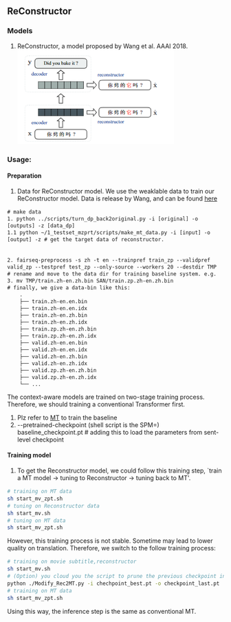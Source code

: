 ## ReConstructor

### Models
1. ReConstructor, a model proposed by Wang et al. AAAI 2018.  
![](./rec.png)

### Usage:

#### Preparation
1. Data for ReConstructor model. We use the weaklable data to train our ReConstructor model. Data is release by Wang, and can be found [here](https://github.com/longyuewangdcu/tvsub) 
```bach
# make data
1. python ../scripts/turn_dp_back2original.py -i [original] -o [outputs] -z [data_dp] 
1.1 python ~/1_testset_mzprt/scripts/make_mt_data.py -i [input] -o [output] -z # get the target data of reconstructor.


2. fairseq-preprocess -s zh -t en --trainpref train_zp --validpref valid_zp --testpref test_zp --only-source --workers 20 --destdir TMP
# rename and move to the data dir for training baseline system. e.g.
3. mv TMP/train.zh-en.zh.bin SAN/train.zp.zh-en.zh.bin
# finally, we give a data-bin like this:
    .
    ├── train.zh-en.en.bin   
    ├── train.zh-en.en.idx   
    ├── train.zh-en.zh.bin   
    ├── train.zh-en.zh.idx        
    ├── train.zp.zh-en.zh.bin   
    ├── train.zp.zh-en.zh.idx 
    ├── valid.zh-en.en.bin   
    ├── valid.zh-en.en.idx    
    ├── valid.zh-en.zh.bin   
    ├── valid.zh-en.zh.idx 
    ├── valid.zp.zh-en.zh.bin   
    ├── valid.zp.zh-en.zh.idx 
    └── ...
```
The context-aware models are trained on two-stage training process. Therefore, we should training a conventional Transformer first.
1. Plz refer to [MT](../../mt/README.md) to train the baseline
2. --pretrained-checkpoint (shell script is the SPM=) baseline_checkpoint.pt # adding this to load the parameters from sent-level checkpoint

#### Training model
1. To get the Reconstructor model, we could follow this training step, `train a MT model -> tuning to Reconstructor -> tuning back to MT'.
```bash
# training on MT data
sh start_mv_zpt.sh
# tuning on Reconstructor data
sh start_mv.sh
# tuning on MT data
sh start_mv_zpt.sh
````

However, this training process is not stable. Sometime may lead to lower quality on translation. Therefore, we switch to the follow training process:

```bash
# training on movie subtitle,reconstructor
sh start_mv.sh
# (Option) you cloud you the script to prune the previous checkpoint into MT format. Than, move the checkpoint_last.pt to save dir in next step.
python ./Modify_Rec2MT.py -i chechpoint_best.pt -o checkpoint_last.pt 
# training on MT data
sh start_mv_zpt.sh
```

Using this way, the inference step is the same as conventional MT.
